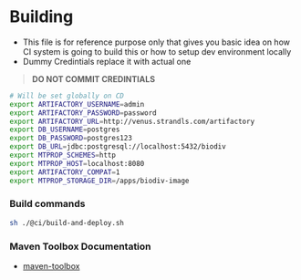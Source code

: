 # Building

- This file is for reference purpose only that gives you basic idea on how CI system is going to build this or how to setup dev environment locally
- Dummy Credintials replace it with actual one

> **DO NOT COMMIT CREDINTIALS**

```sh
# Will be set globally on CD
export ARTIFACTORY_USERNAME=admin
export ARTIFACTORY_PASSWORD=password
export ARTIFACTORY_URL=http://venus.strandls.com/artifactory
export DB_USERNAME=postgres
export DB_PASSWORD=postgres123
export DB_URL=jdbc:postgresql://localhost:5432/biodiv
export MTPROP_SCHEMES=http
export MTPROP_HOST=localhost:8080
export ARTIFACTORY_COMPAT=1
export MTPROP_STORAGE_DIR=/apps/biodiv-image
```

### Build commands

```sh
sh ./@ci/build-and-deploy.sh
```

### Maven Toolbox Documentation

- [maven-toolbox](https://github.com/harshzalavadiya/maven-toolbox/blob/master/README.md)
